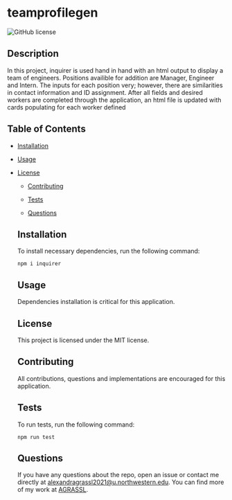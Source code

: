 # teamprofilegen
  ![GitHub license](https://img.shields.io/badge/license-MIT-blue.svg)
  
  ## Description
  
  In this project, inquirer is used hand in hand with an html output to display a team of engineers. Positions availible for addition are Manager, Engineer and Intern. The inputs for each position very; however, there are similarities in contact information and ID assignment. After all fields and desired workers are completed through the application, an html file is updated with cards populating for each worker defined
  
  ## Table of Contents 
  
  * [Installation](#installation)
  
  * [Usage](#usage)
  
* [License](#license)

  * [Contributing](#contributing)
  
  * [Tests](#tests)
  
  * [Questions](#questions)
  
  ## Installation
  
  To install necessary dependencies, run the following command:
  
  ```
  npm i inquirer
  ```
  
  ## Usage
  
  Dependencies installation is critical for this application. 
  
  ## License
  
  This project is licensed under the MIT license.
    
  ## Contributing
  
  All contributions, questions and implementations are encouraged for this application.
  
  ## Tests
  
  To run tests, run the following command:
  
  ```
  npm run test
  ```
  
  ## Questions
  
  If you have any questions about the repo, open an issue or contact me directly at alexandragrassl2021@u.northwestern.edu. You can find more of my work at [AGRASSL](https://github.com/AGRASSL/).
  
  